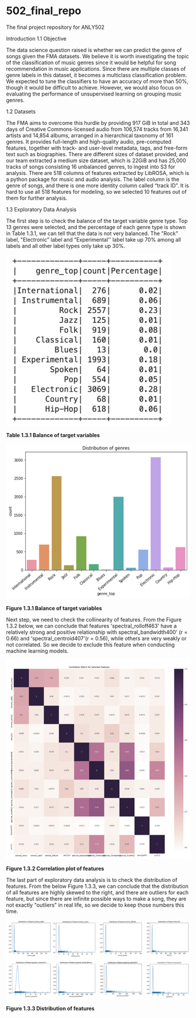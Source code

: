 # 502_final_repo
The final project repository for ANLY502


Introduction
1.1 Objective

The data science question raised is whether we can predict the genre of songs given the FMA datasets. We believe it is worth investigating the topic of the classification of music genres since it would be helpful for song recommendation in music applications. Since there are multiple classes of genre labels in this dataset, it becomes a multiclass classification problem. We expected to tune the classifiers to have an accuracy of more than 50%, though it would be difficult to achieve. However, we would also focus on evaluating the performance of unsupervised learning on grouping music genres.

1.2 Datasets

The FMA aims to overcome this hurdle by providing 917 GiB in total and 343 days of Creative Commons-licensed audio from 106,574 tracks from 16,341 artists and 14,854 albums, arranged in a hierarchical taxonomy of 161 genres. It provides full-length and high-quality audio, pre-computed features, together with track- and user-level metadata, tags, and free-form text such as biographies. There are different sizes of dataset provided, and our team extracted a medium size dataset, which is 22GiB and has 25,000 tracks of songs consisting 16 unbalanced genres, to ingest into S3 for analysis. There are 518 columns of features extracted by LibROSA, which is a python package for music and audio analysis. The label column is the genre of songs, and there is one more identity column called “track ID”. It is hard to use all 518 features for modeling, so we selected 10 features out of them for further analysis.

1.3 Exploratory Data Analysis

The first step is to check the balance of the target variable genre type. Top 13 genres were selected, and the percentage of each genre type is shown in Table 1.3.1, we can tell that the data is not very balanced. The "Rock" label, "Electronic” label and “Experimental'' label take up 70% among all labels and all other label types only take up 30%. 

![](Table1_3_1.png)

**Table 1.3.1 Balance of target variables**   


![](Figure1_3_1.png)

**Figure 1.3.1 Balance of target variables**

Next step, we need to check the collinearity of features. From the Figure 1.3.2 below, we can conclude that features 'spectral_rolloff463' have a relatively strong and positive relationship with spectral_bandwidth400' (r = 0.66) and 'spectral_centroid407'(r = 0.56), while others are very weakly or not correlated. So we decide to exclude this feature when conducting machine learning models.

![](Figure%201_3_2.png)

**Figure 1.3.2 Correlation plot of features**

The last part of exploratory data analysis is to check the distribution of features. From the below Figure 1.3.3, we can conclude that the distribution of all features are highly skewed to the right, and there are outliers for each feature, but since there are infinite possible ways to make a song, they are not exactly "outliers" in real life, so we decide to keep those numbers this time.

![](Figure1_3_3.png)

**Figure 1.3.3 Distribution of features**
